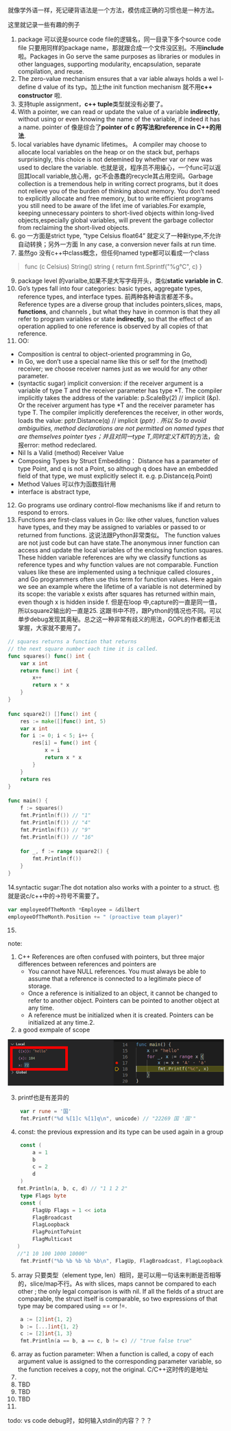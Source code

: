 就像学外语一样，死记硬背语法是一个方法，模仿成正确的习惯也是一种方法。

这里就记录一些有趣的例子

1. package 可以说是source code file的逻辑名，同一目录下多个source code file 只要用同样的package name，那就跟合成一个文件没区别。不用**include**啦。Packages in Go serve the same purposes as libraries or modules in other languages, supporting modularity, encapsulation, separate compilation, and reuse.
2. The zero-value mechanism ensures that a var iable always holds a wel l-define d value of its typ。加上the init function mechanism 就不用**c++ constructor** 啦.
3. 支持tuple assignment，**c++ tuple**类型就没有必要了。
4. With a pointer, we can read or update the value of a variable **indirectly**, without using or even knowing the name of the variable, if indeed it has a name. pointer of 像是综合了**pointer of c 的写法和reference in C++的用法**. 
5. local variables have dynamic lifetimes。 A compiler may choose to allocate local variables on the heap or on the stack but, perhaps surprisingly, this choice is not detemined by whether var or new was used to declare the variable. 也就是说，程序员不用操心，一个func可以返回其locall variable,放心用，gc不会愚蠢的recycle其占用空间。Garbage collection is a tremendous help in writing correct programs, but it does not relieve you of the burden of thinking about memory. You don’t need to explicitly allocate and free memory, but to write efficient programs you still need to be aware of the lifet ime of variables.For example, keeping unnecessary pointers to short-lived objects within long-lived objects,especially global variables, will prevent the garbage collector from reclaiming the short-lived objects.
7. go 一方面是strict type, “type Celsius float64” 就定义了一种新type,不允许自动转换；另外一方面 In any case, a conversion never fails at run time.
8. 虽然go 没有c++中class概念，但任何named type都可以看成一个class
> func (c Celsius) String() string { return fmt.Sprintf("%g°C", c) }
9. package level 的varialbe,如果不是大写字母开头，类似**static variable in C**.
10. Go’s types fall into four categories: basic types, aggregate types, reference types, and interface types. 前两种各种语言都差不多。Reference types are a diverse group that includes pointers,slices, maps, **functions**, and channels , but what they have in common is that they all refer to program variables or state **indirectly**, so that the effect of an operation applied to one reference is observed by all copies of that reference.
11. OO: 
* Composition is central to object-oriented programming in Go,
* In Go, we don’t use a special name like this or self for the (method) receiver; we choose receiver names just as we would for any other parameter. 
* (syntactic sugar) implicit conversion: if the receiver argument is a variable of type T and the receiver parameter has type *T. The compiler implicitly takes the address of the variable: p.ScaleBy(2) // implicit (&p). Or the receiver argument has type *T and the receiver parameter has type T. The compiler implicitly dereferences the receiver, in other words, loads the value: pptr.Distance(q) // implicit (*pptr) . 所以 So to avoid ambiguities, method declarations are not permitted on named types that are themselves pointer tyes；并且对同一type T,同时定义T和*T的方法，会报error: method redeclared.
* Nil Is a Valid (method) Receiver Value
* Composing Types by Struct Embedding： Distance has a parameter of type Point, and q is not a Point, so although q does have an embedded field of that type, we must explicitly select it. e.g. p.Distance(q.Point)
* Method Values 可以作为函数指针用
* interface is abstract type,
12.  Go programs use ordinary control-flow mechanisms like if and return to respond to errors. 
13.  Functions are first-class values in Go: like other values, function values have types, and they may be assigned to variables or passed to or returned from functions. 这说法跟Python非常类似。  The function values are not just code but can have state.The anonymous inner function can access and update the local variables of the enclosing function squares. These hidden variable references are why we classify functions as reference
types and why function values are not comparable. Function values like these are implemented using a technique called closures , and Go programmers often use this term for function values. Here again we see an example where the lifetime of a variable is not determined by its scope:
the variable x exists after squares has returned within main, even though x is hidden inside f. 但是在loop 中,capture的一直是同一值，所以square2输出的一直是25. 这跟书中不符，跟Python的情况也不同。可以单步debug发现其奥秘。总之这一种非常有歧义的用法，GOPL的作者都无法掌握，大家就不要用了。
```go
// squares returns a function that returns
// the next square number each time it is called.
func squares() func() int {
	var x int
	return func() int {
		x++
		return x * x
	}
}

func square2() []func() int {
	res := make([]func() int, 5)
	var x int
	for i := 0; i < 5; i++ {
		res[i] = func() int {
			x = i
			return x * x
		}
	}
	return res
}

func main() {
	f := squares()
	fmt.Println(f()) // "1"
	fmt.Println(f()) // "4"
	fmt.Println(f()) // "9"
	fmt.Println(f()) // "16"

	for _, f := range square2() {
		fmt.Println(f())
	}
}
```
14.syntactic sugar:The dot notation also works with a pointer to a struct. 也就是说c/c++中的->符号不需要了。 
```go
var employeeOfTheMonth *Employee = &dilbert
employeeOfTheMonth.Position += " (proactive team player)"
```
15. 







note:

1. C++ References are often confused with pointers, but three major differences between references and pointers are 
   - You cannot have NULL references. You must always be able to assume that a reference is connected to a legitimate piece of storage.
   - Once a reference is initialized to an object, it cannot be changed to refer to another object.  Pointers can be pointed to another object at any time.
   - A reference must be initialized when it is created. Pointers can be initialized at any time.2.
2. a good exmpale of scope

![scop](images/sope.png)

3. printf也是有差异的
```go
	var r rune = '国'
	fmt.Printf("%d %[1]c %[1]q\n", unicode) // "22269 国 '国'"
```   
4. const: the previous expression and its type can be used again in a group
```go
	const (
		a = 1
		b
		c = 2
		d
	)
   fmt.Println(a, b, c, d) // "1 1 2 2"
	type Flags byte
	const (
		FlagUp Flags = 1 << iota
		FlagBroadcast
		FlagLoopback
		FlagPointToPoint
		FlagMulticast
   )
   //"1 10 100 1000 10000"
	fmt.Printf("%b %b %b %b %b\n", FlagUp, FlagBroadcast, FlagLoopback, FlagPointToPoint, FlagMulticast)   
```
5. array 只要类型（element type, len）相同，是可以用一句话来判断是否相等的，slice/map不行。As with slices, maps cannot be compared to each other ; the only legal comparison is with nil. If all the fields of a struct are comparable, the struct itself is comparable, so two expressions of that type may be compared using == or !=. 
```go
	a := [2]int{1, 2}
	b := [...]int{1, 2}
	c := [2]int{1, 3}
	fmt.Println(a == b, a == c, b != c) // "true false true"
```
6. array as fuction parameter: When a function is called, a copy of each argument value is assigned to the corresponding parameter variable, so the function receives a copy, not the original. C/C++这时传的是地址
7. 
8. TBD
9. TBD
10. TBD
11. 
     


todo:
vs code debug时，如何输入stdin的内容？？？



